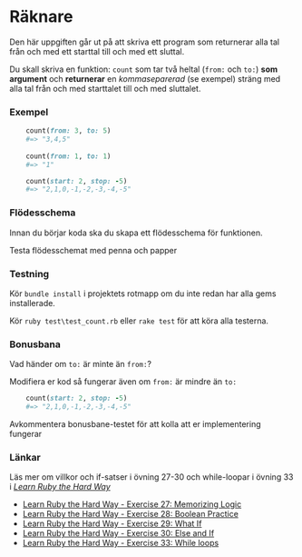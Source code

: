 # Räknare #

Den här uppgiften går ut på att skriva ett program som returnerar alla tal från och med ett starttal till och med ett sluttal.

Du skall skriva en funktion: `count` som tar två heltal (`from:` och `to:`) **som argument** och **returnerar** en *kommaseparerad* (se exempel) sträng med alla tal från och med starttalet till och med sluttalet.

### Exempel ###

```ruby
	count(from: 3, to: 5)
	#=> "3,4,5"
	
	count(from: 1, to: 1)
	#=> "1"

	count(start: 2, stop: -5)
	#=> "2,1,0,-1,-2,-3,-4,-5"
```

### Flödesschema ###

Innan du börjar koda ska du skapa ett flödesschema för funktionen.

Testa flödesschemat med penna och papper


### Testning ###

Kör `bundle install` i projektets rotmapp om du inte redan har alla gems installerade.

Kör `ruby test\test_count.rb` eller `rake test` för att köra alla testerna.


### Bonusbana ###

Vad händer om `to:` är minte än `from:`? 

Modifiera er kod så fungerar även om `from:` är mindre än `to:`

```ruby 
    count(start: 2, stop: -5)
    #=> "2,1,0,-1,-2,-3,-4,-5"
``` 

Avkommentera bonusbane-testet för att kolla att er implementering fungerar


### Länkar ###

Läs mer om villkor och if-satser i övning 27-30 och while-loopar i övning 33 i [*Learn Ruby the Hard Way*](http://ruby.learncodethehardway.org/book)

* [Learn Ruby the Hard Way - Exercise 27: Memorizing Logic](http://ruby.learncodethehardway.org/book/ex27.html)
* [Learn Ruby the Hard Way - Exercise 28: Boolean Practice](http://ruby.learncodethehardway.org/book/ex28.html)
* [Learn Ruby the Hard Way - Exercise 29: What If](http://ruby.learncodethehardway.org/book/ex29.html)
* [Learn Ruby the Hard Way - Exercise 30: Else and If](http://ruby.learncodethehardway.org/book/ex30.html)
* [Learn Ruby the Hard Way - Exercise 33: While loops](http://ruby.learncodethehardway.org/book/ex33.html)

